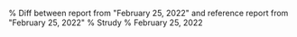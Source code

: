 % Diff between report from "February 25, 2022" and reference report from "February 25, 2022"
% Strudy
% February 25, 2022


